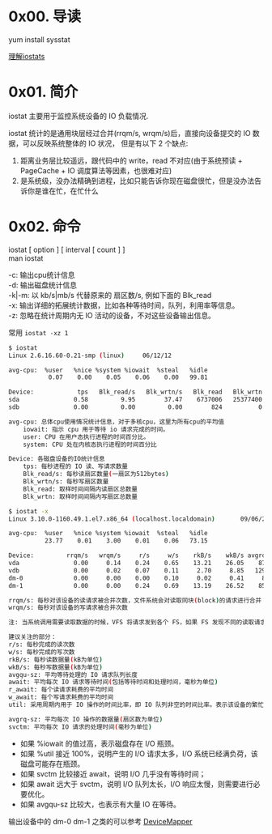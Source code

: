 # 0x00. 导读

yum install sysstat  

[理解iostats](https://hustcat.github.io/iostats/)

# 0x01. 简介

iostat 主要用于监控系统设备的 IO 负载情况.

iostat 统计的是通用块层经过合并(rrqm/s, wrqm/s)后，直接向设备提交的 IO 数据，可以反映系统整体的 IO 状况，
但是有以下 2 个缺点:

1. 距离业务层比较遥远，跟代码中的 write，read 不对应(由于系统预读 + PageCache + IO 调度算法等因素，也很难对应)
2. 是系统级，没办法精确到进程，比如只能告诉你现在磁盘很忙，但是没办法告诉你是谁在忙，在忙什么

# 0x02. 命令

iostat [ option ] [ interval [ count ] ]  
man iostat

-c: 输出cpu统计信息  
-d: 输出磁盘统计信息  
-k|-m: 以 kb/s|mb/s 代替原来的 扇区数/s, 例如下面的 Blk_read  
-x: 输出详细的拓展统计数据，比如各种等待时间，队列，利用率等信息。  
-z: 忽略在统计周期内无 IO 活动的设备，不对这些设备输出信息。

常用 `iostat -xz 1`

```bash
$ iostat
Linux 2.6.16.60-0.21-smp (linux)     06/12/12

avg-cpu:  %user   %nice %system %iowait  %steal   %idle
           0.07    0.00    0.05    0.06    0.00   99.81

Device:            tps   Blk_read/s   Blk_wrtn/s   Blk_read   Blk_wrtn
sda               0.58         9.95        37.47    6737006   25377400
sdb               0.00         0.00         0.00        824          0

avg-cpu: 总体cpu使用情况统计信息，对于多核cpu，这里为所有cpu的平均值
    iowait: 指示 cpu 用于等待 io 请求完成的时间。
    user: CPU 在用户态执行进程的时间百分比。
    system: CPU 处在内核态执行进程的时间百分比

Device: 各磁盘设备的IO统计信息
    tps: 每秒进程的 IO 读、写请求数量
    Blk_read/s: 每秒读扇区数量(一扇区为512bytes)
    Blk_wrtn/s: 每秒写扇区数量
    Blk_read: 取样时间间隔内读扇区总数量
    Blk_wrtn: 取样时间间隔内写扇区总数量
```

```bash
$ iostat -x
Linux 3.10.0-1160.49.1.el7.x86_64 (localhost.localdomain)       09/06/2023      _x86_64_        (4 CPU)

avg-cpu:  %user   %nice %system %iowait  %steal   %idle
          23.77    0.01    3.00    0.01    0.06   73.15

Device:         rrqm/s   wrqm/s     r/s     w/s    rkB/s    wkB/s avgrq-sz avgqu-sz   await r_await w_await  svctm  %util
vda               0.00     0.14    0.24    0.65    13.21    26.05    87.90     0.07   81.40   23.35  102.71   1.54   0.14
vdb               0.00     0.02    0.07    0.11     2.70     8.85   129.55     0.02   97.27    2.67  154.44   1.82   0.03
dm-0              0.00     0.00    0.00    0.10     0.02     0.41     8.01     0.07  614.59    1.40  640.30   0.10   0.00
dm-1              0.00     0.00    0.24    0.69    13.19    26.52    85.35     0.09   93.32   23.74  117.11   1.15   0.11

rrqm/s: 每秒对该设备的读请求被合并次数，文件系统会对读取同块(block)的请求进行合并
wrqm/s: 每秒对该设备的写请求被合并次数

注: 当系统调用需要读取数据的时候，VFS 将请求发到各个 FS，如果 FS 发现不同的读取请求读取的是相同 Block 的数据，FS 会将这个请求合并 merge

建议关注的部分：
r/s: 每秒完成的读次数
w/s: 每秒完成的写次数
rkB/s: 每秒读数据量(kB为单位)
wkB/s: 每秒写数据量(kB为单位)
avgqu-sz: 平均等待处理的 IO 请求队列长度
await: 平均每次 IO 请求等待时间(包括等待时间和处理时间，毫秒为单位)
r_await: 每个读请求耗费的平均时间
w_await: 每个写请求耗费的平均时间
util: 采用周期内用于 IO 操作的时间比率，即 IO 队列非空的时间比率。表示该设备的繁忙程度。例如，如果统计间隔1秒，该设备有0.5秒在处理IO，而0.5秒闲置，则该设备的%util = 0.5/1 = 50%。一般地，如果该参数是100%表示设备已经接近满负荷运行。

avgrq-sz: 平均每次 IO 操作的数据量(扇区数为单位)
svctm: 平均每次 IO 请求的处理时间(毫秒为单位)
```

- 如果 %iowait 的值过高，表示磁盘存在 I/O 瓶颈。
- 如果 %util 接近 100%，说明产生的 I/O 请求太多，I/O 系统已经满负荷，该磁盘可能存在瓶颈。
- 如果 svctm 比较接近 await，说明 I/O 几乎没有等待时间；
- 如果 await 远大于 svctm，说明 I/O 队列太长，I/O 响应太慢，则需要进行必要优化。
- 如果 avgqu-sz 比较大，也表示有大量 IO 在等待。

输出设备中的 dm-0 dm-1 之类的可以参考 [DeviceMapper](../system/DeviceMapper.md)